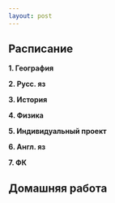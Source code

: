 ```yaml
---
layout: post
---
```


## Расписание

**1. География**

**2. Русс. яз**

**3. История**

**4. Физика**

**5. Индивидуальный проект**

**6. Англ. яз**

**7. ФК**


## Домашняя работа


